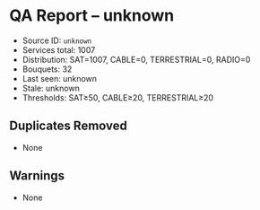 # QA Report – unknown

- Source ID: `unknown`
- Services total: 1007
- Distribution: SAT=1007, CABLE=0, TERRESTRIAL=0, RADIO=0
- Bouquets: 32
- Last seen: unknown
- Stale: unknown
- Thresholds: SAT≥50, CABLE≥20, TERRESTRIAL≥20

## Duplicates Removed
- None

## Warnings
- None
